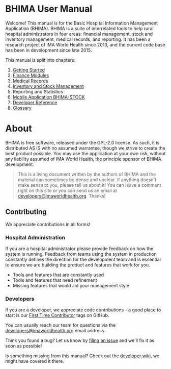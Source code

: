 # BHIMA User Manual

Welcome! This manual is for the Basic Hospital Information Management Application \(BHIMA\).  BHIMA is a suite of interrelated tools to help rural hospital administrators in four areas: financial management, stock and inventory management, medical records, and reporting.  It has been a research project of IMA World Health since 2013, and the current code base has been in development since late 2015.

This manual is split into chapters:

1. [Getting Started](./getting-started)
2. [Finance Modules](./finance)
3. [Medical Records](./medical-records)
4. [Inventory and Stock Management](./stock-management)
5. Reporting and Statistics
6. [Mobile Application BHIMA-STOCK](./bhima-stock/)
7. [Developer Reference](./for-developers)
8. [Glossary](./glossary.md)

# About

BHIMA is free software, released under the GPL-2.0 license.  As such, it is distributed AS IS with no assumed warrantee, though we strive to create the best product possible.  You may use the application at your own risk, without any liability assumed of IMA World Health, the principle sponsor of BHIMA development.

> This is a living document written by the authors of BHIMA and the material can sometimes be dense and unclear.  If anything doesn't make sense to you, please tell us about it!  You can leave a comment right on this site or you can send us an email at [developers@imaworldhealth.org](mailto:developers@imaworldhealth.org).  Thanks!

## Contributing

We appreciate contributions in all forms!

### Hospital Administration

If you are a hospital administrator please provide feedback on how the system is running. Feedback from teams using the system in production constantly defines the direction for the development team and is essential to ensure we are building the product and features that work for you.

* Tools and features that are constantly used
* Tools and features that need refinement
* Missing features that would aid your management style

### Developers

If you are a developer, we appreciate code contributions - a good place to start is our [First Time Contributor](https://github.com/Third-Culture-Software/bhima/wiki/Getting-Started:-Contributing-on-Github) tags on GitHub.

You can usually reach our team for questions via the [developers@imaworldhealth.org](mailto:developers@imaworldhealth.org) email address.

Think you found a bug?  Let us know by [filing an issue](https://github.com/Third-Culture-Software/bhima/issues/new) and we'll fix it as soon as possible!

Is something missing from this manual?  Check out the [developer wiki](https://github.com/Third-Culture-Software/bhima/wiki), we might have covered it there.
